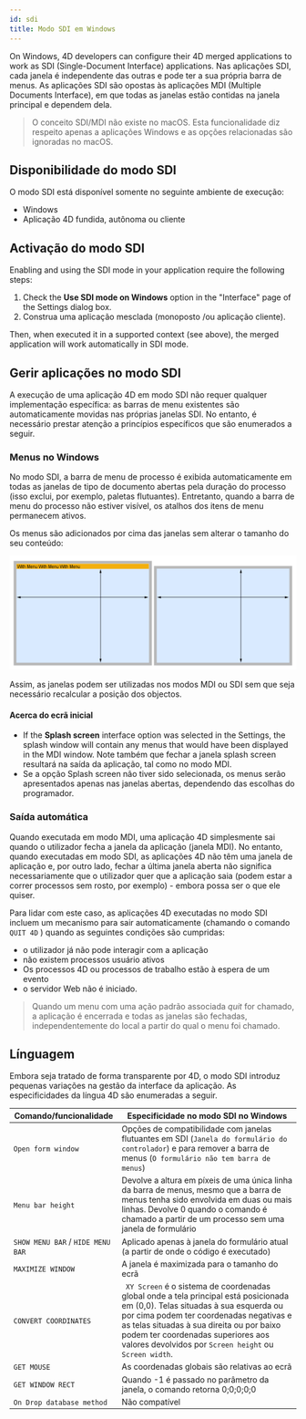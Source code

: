 ```yaml
---
id: sdi
title: Modo SDI em Windows
---
```



On Windows, 4D developers can configure their 4D merged applications to work as SDI (Single-Document Interface) applications. Nas aplicações SDI, cada janela é independente das outras e pode ter a sua própria barra de menus. As aplicações SDI são opostas às aplicações MDI (Multiple Documents Interface), em que todas as janelas estão contidas na janela principal e dependem dela.

> O conceito SDI/MDI não existe no macOS. Esta funcionalidade diz respeito apenas a aplicações Windows e as opções relacionadas são ignoradas no macOS.

## Disponibilidade do modo SDI

O modo SDI está disponível somente no seguinte ambiente de execução:

- Windows
- Aplicação 4D fundida, autônoma ou cliente

## Activação do modo SDI

Enabling and using the SDI mode in your application require the following steps:

1. Check the **Use SDI mode on Windows** option in the "Interface" page of the Settings dialog box.
2. Construa uma aplicação mesclada (monoposto /ou aplicação cliente).

Then, when executed it in a supported context (see above), the merged application will work automatically in SDI mode.

## Gerir aplicações no modo SDI

A execução de uma aplicação 4D em modo SDI não requer qualquer implementação específica: as barras de menu existentes são automaticamente movidas nas próprias janelas SDI. No entanto, é necessário prestar atenção a princípios específicos que são enumerados a seguir.

### Menus no Windows

No modo SDI, a barra de menu de processo é exibida automaticamente em todas as janelas de tipo de documento abertas pela duração do processo (isso exclui, por exemplo, paletas flutuantes). Entretanto, quando a barra de menu do processo não estiver visível, os atalhos dos itens de menu permanecem ativos.

Os menus são adicionados por cima das janelas sem alterar o tamanho do seu conteúdo:

![](../assets/en/Menus/sdi1.png)

Assim, as janelas podem ser utilizadas nos modos MDI ou SDI sem que seja necessário recalcular a posição dos objectos.

#### Acerca do ecrã inicial

- If the **Splash screen** interface option was selected in the Settings, the splash window will contain any menus that would have been displayed in the MDI window. Note também que fechar a janela splash screen resultará na saída da aplicação, tal como no modo MDI.
- Se a opção Splash screen não tiver sido selecionada, os menus serão apresentados apenas nas janelas abertas, dependendo das escolhas do programador.

### Saída automática

Quando executada em modo MDI, uma aplicação 4D simplesmente sai quando o utilizador fecha a janela da aplicação (janela MDI). No entanto, quando executadas em modo SDI, as aplicações 4D não têm uma janela de aplicação e, por outro lado, fechar a última janela aberta não significa necessariamente que o utilizador quer que a aplicação saia (podem estar a correr processos sem rosto, por exemplo) - embora possa ser o que ele quiser.

Para lidar com este caso, as aplicações 4D executadas no modo SDI incluem um mecanismo para sair automaticamente (chamando o comando `QUIT 4D` ) quando as seguintes condições são cumpridas:

- o utilizador já não pode interagir com a aplicação
- não existem processos usuário ativos
- Os processos 4D ou processos de trabalho estão à espera de um evento
- o servidor Web não é iniciado.

> Quando um menu com uma ação padrão associada *quit* for chamado, a aplicação é encerrada e todas as janelas são fechadas, independentemente do local a partir do qual o menu foi chamado.

## Línguagem

Embora seja tratado de forma transparente por 4D, o modo SDI introduz pequenas variações na gestão da interface da aplicação. As especificidades da língua 4D são enumeradas a seguir.

| Comando/funcionalidade            | Especificidade no modo SDI no Windows                                                                                                                                                                                                                                                                                   |
| --------------------------------- | ----------------------------------------------------------------------------------------------------------------------------------------------------------------------------------------------------------------------------------------------------------------------------------------------------------------------- |
| `Open form window`                | Opções de compatibilidade com janelas flutuantes em SDI (`Janela do formulário do controlador`) e para remover a barra de menus (`O formulário não tem barra de menus`)                                                                                                                                                 |
| `Menu bar height`                 | Devolve a altura em píxeis de uma única linha da barra de menus, mesmo que a barra de menus tenha sido envolvida em duas ou mais linhas. Devolve 0 quando o comando é chamado a partir de um processo sem uma janela de formulário                                                                                      |
| `SHOW MENU BAR` / `HIDE MENU BAR` | Aplicado apenas à janela do formulário atual (a partir de onde o código é executado)                                                                                                                                                                                                                                    |
| `MAXIMIZE WINDOW`                 | A janela é maximizada para o tamanho do ecrã                                                                                                                                                                                                                                                                            |
| `CONVERT COORDINATES`             | ` XY Screen` é o sistema de coordenadas global onde a tela principal está posicionada em (0,0). Telas situadas à sua esquerda ou por cima podem ter coordenadas negativas e as telas situadas à sua direita ou por baixo podem ter coordenadas superiores aos valores devolvidos por `Screen height` ou `Screen width`. |
| `GET MOUSE`                       | As coordenadas globais são relativas ao ecrã                                                                                                                                                                                                                                                                            |
| `GET WINDOW RECT`                 | Quando -1 é passado no parâmetro da janela, o comando retorna 0;0;0;0;0                                                                                                                                                                                                                                                 |
| `On Drop database method`         | Não compatível                                                                                                                                                                                                                                                                                                          |
